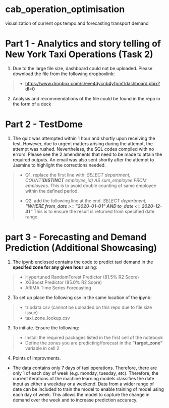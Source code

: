 # cab_operation_optimisation
visualization of current ops tempo and forecasting transport demand


# Part 1 - Analytics and story telling of New York Taxi Operations (Task 2)
1. Due to the large file size, dashboard could not be uploaded. Please download the file from the following dropboxlink:
> * https://www.dropbox.com/s/eve4dycnb4yfpmf/dashboard.pbix?dl=0
2. Analysis and recommendations of the file could be found in the repo in the form of a deck

# Part 2 - TestDome
1. The quiz was attempted within 1 hour and shortly upon receiving the test. However, due to urgent matters arising during the attempt, the attempt was rushed. Nevertheless, the SQL codes compiled with no errors. Please see the 2 amendments that need to be made to attain the required outputs. An email was also sent shortly after the attempt to Jasmine to highlight the corrections needed.

>* Q1. replace the first line with: *SELECT  department, COUNT(**DISTINCT** employee_id) AS sum_employee FROM employees*. This is to avoid double counting of same employee within the defined period. 
>
>* Q2. add the following line at the end. *SELECT  department, **"WHERE from_date >= "2020-01-01" AND to_date <= 2020-12-31"*** This is to ensure the result is returned from specified date range. 

# part 3 - Forecasting and Demand Prediction (Additional Showcasing)
1. The ipynb enclosed contains the code to predict taxi demand in the **specifed zone for any given hour** using:
>* Hypertuned RandomForest Predictor (81.5% R2 Score)
>* XGBoost Predictor (85.0% R2 Score)
>* ARIMA Time Series Forecasting 

2. To set up place the following csv in the same location of the ipynb:
>* tripdata.csv (cannot be uploaded on this repo due to file size issue)
>* taxi_zone_lookup.csv

3. To initiate. Ensure the following:
>* Install the required packages listed in the first cell of the notebook
>* Define the zones you are predicting/forecast in the **"target_zone"** variable in cell 2

4. Points of improvments. 
* The data contains only 7 days of taxi operations. Therefore, there are only 1 of each day of week (e.g. monday, tuesday, etc). Therefore, the current iterations of the machine learning models classifies the date input as either a weekday or a weekend. Data from a wider range of date can be included to train the model to enable training of model using each day of week. This allows the model to capture the change in demand over the week and to increase prediction accuracy.   
